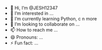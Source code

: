 - 👋 Hi, I’m @JESH12347
- 👀 I’m interested in ...
- 🌱 I’m currently learning Python, c n more
- 💞️ I’m looking to collaborate on ...
- 📫 How to reach me ...
- 😄 Pronouns: ...
- ⚡ Fun fact: ...

<!---
JESH12347/JESH12347 is a ✨ special ✨ repository because its `README.md` (this file) appears on your GitHub profile.
You can click the Preview link to take a look at your changes.
--->
